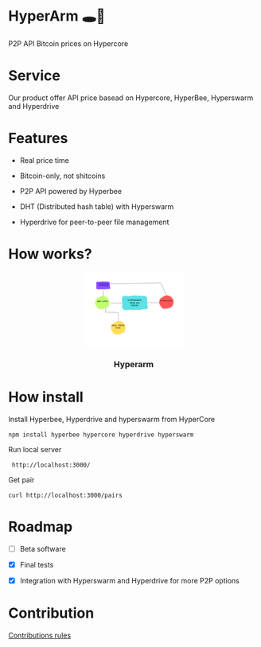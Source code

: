 # HyperArm 🕳️🥊

 P2P API Bitcoin prices on Hypercore
 
# Service

Our product offer API price basead on Hypercore, HyperBee, Hyperswarm and Hyperdrive

# Features

- Real price time

- Bitcoin-only, not shitcoins

- P2P API powered by Hyperbee

- DHT (Distributed hash table) with Hyperswarm

- Hyperdrive for peer-to-peer file management

# How works?

<p align="center">
  <a href="https://github.com/AreaLayer/HyperArm" title="AreaLayer">
    <img alt="Hyperarm" src="./src/hyperarm_logo_readme.png" width="200"></img>
  </a>
</p>

<h3 align="center">Hyperarm</h3>


# How install

Install Hyperbee, Hyperdrive and hyperswarm from HyperCore

```
npm install hyperbee hypercore hyperdrive hyperswarm
```
Run local server

```
 http://localhost:3000/
```

Get pair 
```
curl http://localhost:3000/pairs
```

# Roadmap

- [ ] Beta software
- [x] Final tests
- [x] Integration with Hyperswarm and Hyperdrive for more P2P options


# Contribution

[Contributions rules](https://github.com/AreaLayer/HyperArm/blob/main/CONTRIBUTING.md)
